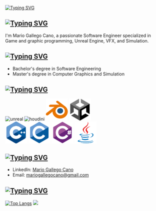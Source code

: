 [![Typing SVG](https://readme-typing-svg.demolab.com?font=Fira+Code&size=40&pause=1000&width=435&lines=Hi+there!+)](https://git.io/typing-svg)

[![Typing SVG](https://readme-typing-svg.demolab.com?font=Fira+Code&size=30&pause=1000&width=435&lines=I'm+Mario+%F0%9F%98%8E)](https://git.io/typing-svg)
---

I'm Mario Gallego Cano, a passionate Software Engineer specialized in Game and graphic programming, Unreal Engine, VFX, and Simulation.


[![Typing SVG](https://readme-typing-svg.demolab.com?font=Fira+Code&pause=1000&width=435&lines=%F0%9F%8E%93+Education)](https://git.io/typing-svg)
---
- Bachelor's degree in Software Engineering
- Master's degree in Computer Graphics and Simulation


[![Typing SVG](https://readme-typing-svg.demolab.com?font=Fira+Code&pause=1000&width=435&lines=%E2%9A%99%EF%B8%8F+Skills+and+Technologies)](https://git.io/typing-svg)
---
<p align="left">
  <img src="[https://magicmedia.studio/wp-content/uploads/2021/08/icons_unreal_250x250.png](https://cms-assets.unrealengine.com//1apgNGiXQCy67NbFZw2R?width=828)" alt="unreal" width="70" height="70"/>
  <img src="https://upload.wikimedia.org/wikipedia/commons/1/15/Houdini3D_icon.png" alt="houdini" width="70" height="70"/>
  <img src="https://raw.githubusercontent.com/devicons/devicon/master/icons/blender/blender-original.svg" alt="blender" width="70" height="70"/>
  <img src="https://raw.githubusercontent.com/devicons/devicon/master/icons/unity/unity-original.svg" alt="unity" width="70" height="70"/>
<br>
  <img src="https://raw.githubusercontent.com/devicons/devicon/master/icons/cplusplus/cplusplus-original.svg" alt="cplusplus" width="70" height="70"/>
  <img src="https://raw.githubusercontent.com/devicons/devicon/master/icons/c/c-original.svg" alt="c" width="70" height="70"/>
  <img src="https://raw.githubusercontent.com/devicons/devicon/master/icons/csharp/csharp-original.svg" alt="csharp" width="70" height="70"/>
  <img src="https://raw.githubusercontent.com/devicons/devicon/master/icons/java/java-original.svg" alt="java" width="70" height="70"/>

</p>


[![Typing SVG](https://readme-typing-svg.demolab.com?font=Fira+Code&pause=1000&width=435&lines=%F0%9F%93%AB+Get+in+Touch)](https://git.io/typing-svg)
---
- LinkedIn: [Mario Gallego Cano](https://www.linkedin.com/in/mario-gallego-cano/)
- Email: mariogallegocano@gmail.com

              
[![Typing SVG](https://readme-typing-svg.demolab.com?font=Fira+Code&pause=1000&width=435&lines=%F0%9F%93%88+GitHub+Stats)](https://git.io/typing-svg)
---
[![Top Langs](https://github-readme-stats.vercel.app/api/top-langs/?username=Ie-Karma&hide_progress=false&show_icons=true&theme=highcontrast&count_private=true&layout=donut)](https://github.com/Ie-Karma/github-readme-stats)
![](https://github-readme-stats.vercel.app/api?username=Ie-Karma&show_icons=true&theme=highcontrast&count_private=true&progress=true&hide_rank=true&rank_icon=percentile)
